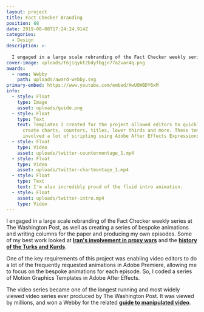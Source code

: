 ```yaml
---
layout: project
title: Fact Checker Branding
position: 68
date: 2019-08-08T17:24:24.914Z
categories:
  - Design
description: >-
  
  I engaged in a large scale rebranding of the Fact Checker weekly series at The Washington Post, as well as creating a series of bespoke animations and writing columns for the paper and producing my own episodes.
cover-image: uploads/t6jiqykt2bdyfbgjn77a2var4q.png
awards:
  - name: Webby
    path: uploads/award-webby.svg
primary-embed: https://www.youtube.com/embed/AwUOWBDY6xM
info:
  - style: Float
    type: Image
    asset: uploads/guide.png
  - style: Float
    type: Text
    text: Templates I created for the project allowed editors to quickly and easily
      create charts, counters, titles, lower thirds and more. These templates
      involved a lot of scripting using Adobe After Effects Expressions.
  - style: Float
    type: Video
    asset: uploads/twitter-countermontage_1.mp4
  - style: Float
    type: Video
    asset: uploads/twitter-chartmontage_1.mp4
  - style: Float
    type: Text
    text: I'm also incredibly proud of the fluid intro animation.
  - style: Float
    asset: uploads/twitter-intro.mp4
    type: Video
---
```

I engaged in a large scale rebranding of the Fact Checker weekly series at The Washington Post, as well as creating a series of bespoke animations and writing columns for the paper and producing my own episodes. Some of my best work looked at [**Iran's involvement in proxy wars**](https://www.washingtonpost.com/politics/2019/07/30/president-trumps-faulty-claim-that-iran-has-changed-its-regional-behavior/) and the [**history of the Turks and Kurds**](https://www.washingtonpost.com/politics/2019/11/04/trumps-false-claim-centuries-fighting-between-turks-kurds/?itid=ap_attharmirza).

One of the key requirements of this project was enabling video editors to do a lot of the frequently requested animations in Adobe Premiere, allowing me to focus on the bespoke animations for each episode. So, I coded a series of Motion Graphics Templates in Adobe After Effects.

The video series became one of the longest running and most widely viewed video series ever produced by The Washington Post. It was viewed by millions, and won a Webby for the related [**guide to manipulated video**](https://www.washingtonpost.com/graphics/2019/politics/fact-checker/manipulated-video-guide/).
